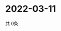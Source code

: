 # 2022-03-11
  共 0条

  <!-- BEGIN -->
  <!-- 最后更新时间Fri Mar 11 2022 18:07:02 GMT+0000 (Coordinated Universal Time) -->
  
  <!-- END -->
  
  